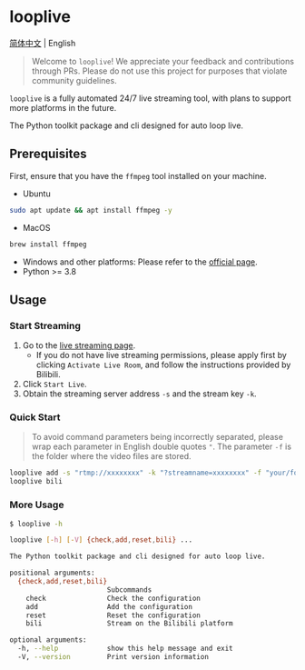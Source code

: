 # looplive

[简体中文](./README.md) | English

> Welcome to `looplive`! We appreciate your feedback and contributions through PRs. Please do not use this project for purposes that violate community guidelines.

`looplive` is a fully automated 24/7 live streaming tool, with plans to support more platforms in the future.

The Python toolkit package and cli designed for auto loop live.

## Prerequisites

First, ensure that you have the `ffmpeg` tool installed on your machine.

- Ubuntu

```bash
sudo apt update && apt install ffmpeg -y
```

- MacOS

```bash
brew install ffmpeg
```

- Windows and other platforms: Please refer to the [official page](https://www.ffmpeg.org/download.html).
- Python >= 3.8

## Usage

### Start Streaming

1. Go to the [live streaming page](https://link.bilibili.com/p/center/index#/my-room/start-live).
   - If you do not have live streaming permissions, please apply first by clicking `Activate Live Room`, and follow the instructions provided by Bilibili.
2. Click `Start Live`.
3. Obtain the streaming server address `-s` and the stream key `-k`.

### Quick Start

> To avoid command parameters being incorrectly separated, please wrap each parameter in English double quotes `"`. The parameter `-f` is the folder where the video files are stored.

```bash
looplive add -s "rtmp://xxxxxxxx" -k "?streamname=xxxxxxxx" -f "your/folder/path"
looplive bili
```

### More Usage

```bash
$ looplive -h

looplive [-h] [-V] {check,add,reset,bili} ...

The Python toolkit package and cli designed for auto loop live.

positional arguments:
  {check,add,reset,bili}
                        Subcommands
    check               Check the configuration
    add                 Add the configuration
    reset               Reset the configuration
    bili                Stream on the Bilibili platform

optional arguments:
  -h, --help            show this help message and exit
  -V, --version         Print version information
```